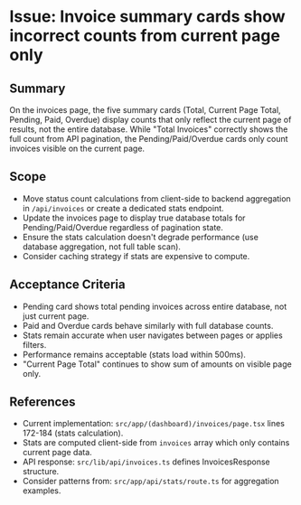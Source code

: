 # Issue: Invoice summary cards show incorrect counts from current page only

## Summary
On the invoices page, the five summary cards (Total, Current Page Total, Pending, Paid, Overdue) display counts that only reflect the current page of results, not the entire database. While "Total Invoices" correctly shows the full count from API pagination, the Pending/Paid/Overdue cards only count invoices visible on the current page.

## Scope
- Move status count calculations from client-side to backend aggregation in `/api/invoices` or create a dedicated stats endpoint.
- Update the invoices page to display true database totals for Pending/Paid/Overdue regardless of pagination state.
- Ensure the stats calculation doesn't degrade performance (use database aggregation, not full table scan).
- Consider caching strategy if stats are expensive to compute.

## Acceptance Criteria
- Pending card shows total pending invoices across entire database, not just current page.
- Paid and Overdue cards behave similarly with full database counts.
- Stats remain accurate when user navigates between pages or applies filters.
- Performance remains acceptable (stats load within 500ms).
- "Current Page Total" continues to show sum of amounts on visible page only.

## References
- Current implementation: `src/app/(dashboard)/invoices/page.tsx` lines 172-184 (stats calculation).
- Stats are computed client-side from `invoices` array which only contains current page data.
- API response: `src/lib/api/invoices.ts` defines InvoicesResponse structure.
- Consider patterns from: `src/app/api/stats/route.ts` for aggregation examples.
